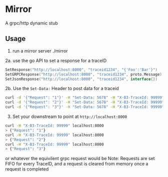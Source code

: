 # Mirror
A grpc/http dynamic stub

## Usage

1. run a mirror server
./mirror
   
2a. use the go API to set a response for a traceID
```go
SetResponse("http://localhost:8000", "traceid1234", "{'Foo':'Bar'}")
SetGRPCResponse("http://localhost:8000", "traceid1234", proto.Message)
SetJsonResponse("http://localhost:8000", "traceid1234", interface{})

```
2b. Use the `Set-Data:` Header to post data for a traceid
```bash
curl -d '{"Request": "1"}' -H "Set-Data: 5678" -H "X-B3-TraceId: 99999" localhost:8000 -X POST
curl -d '{"Request": "2"}' -H "Set-Data: 5678" -H "X-B3-TraceId: 99999" localhost:8000 -X POST
curl -d '{"Request": "3"}' -H "Set-Data: 5678" -H "X-B3-TraceId: 99999" localhost:8000 -X POST
```

3. Set your downstream to point at `http://localhost:8000`

```bash
curl -H "X-B3-TraceId: 99999" localhost:8000
> {"Request": "1"}
curl -H "X-B3-TraceId: 99999" localhost:8000
> {"Request": "2"}
curl -H "X-B3-TraceId: 99999" localhost:8000
> {"Request": "3"}
```

or whatever the equivilent grpc request would be
Note: Requests are set FIFO for every TraceID, and a request is cleared from memory once a request is completed

